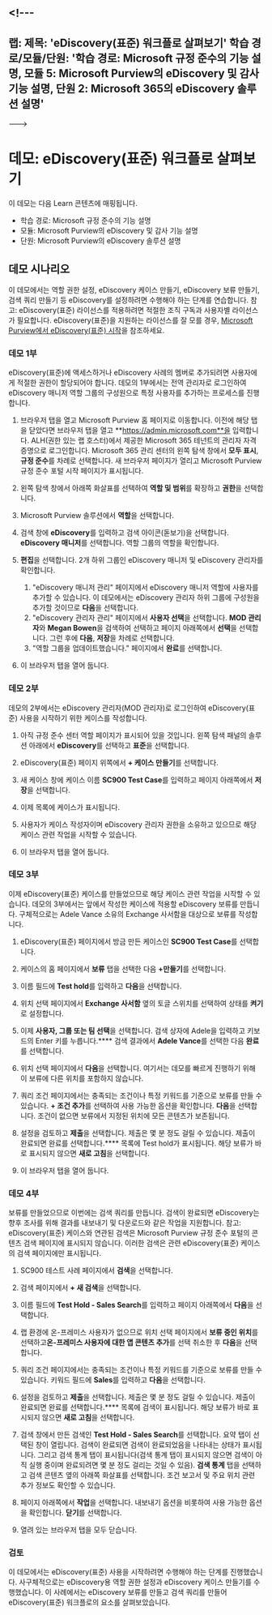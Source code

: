 &lt;!---
---
랩: 제목: 'eDiscovery(표준) 워크플로 살펴보기' 학습 경로/모듈/단원: '학습 경로: Microsoft 규정 준수의 기능 설명, 모듈 5: Microsoft Purview의 eDiscovery 및 감사 기능 설명, 단원 2: Microsoft 365의 eDiscovery 솔루션 설명'
---
--->

# 데모: eDiscovery(표준) 워크플로 살펴보기

이 데모는 다음 Learn 콘텐츠에 매핑됩니다.

- 학습 경로: Microsoft 규정 준수의 기능 설명
- 모듈: Microsoft Purview의 eDiscovery 및 감사 기능 설명
- 단원: Microsoft Purview의 eDiscovery 솔루션 설명

## 데모 시나리오

이 데모에서는 역할 권한 설정, eDiscovery 케이스 만들기, eDiscovery 보류 만들기, 검색 쿼리 만들기 등 eDiscovery를 설정하려면 수행해야 하는 단계를 연습합니다.  참고: eDiscovery(표준) 라이선스를 적용하려면 적절한 조직 구독과 사용자별 라이선스가 필요합니다. eDiscovery(표준)을 지원하는 라이선스를 잘 모를 경우, [Microsoft Purview에서 eDiscovery(표준) 시작](https://docs.microsoft.com/microsoft-365/compliance/get-started-core-ediscovery?view=o365-worldwide)을 참조하세요.

### 데모 1부

eDiscovery(표준)에 액세스하거나 eDiscovery 사례의 멤버로 추가되려면 사용자에게 적절한 권한이 할당되어야 합니다. 데모의 1부에서는 전역 관리자로 로그인하여 eDiscovery 매니저 역할 그룹의 구성원으로 특정 사용자를 추가하는 프로세스를 진행합니다.

1. 브라우저 탭을 열고 Microsoft Purview 홈 페이지로 이동합니다.  이전에 해당 탭을 닫았다면 브라우저 탭을 열고 **https://admin.microsoft.com**을 입력합니다. ALH(권한 있는 랩 호스터)에서 제공한 Microsoft 365 테넌트의 관리자 자격 증명으로 로그인합니다. Microsoft 365 관리 센터의 왼쪽 탐색 창에서 **모두 표시**, **규정 준수**를 차례로 선택합니다.  새 브라우저 페이지가 열리고 Microsoft Purview 규정 준수 포털 시작 페이지가 표시됩니다.  

1. 왼쪽 탐색 창에서 아래쪽 화살표를 선택하여 **역할 및 범위**를 확장하고 **권한**을 선택합니다.

1. Microsoft Purview 솔루션에서 **역할**을 선택합니다.

1. 검색 창에 **eDiscovery**를 입력하고 검색 아이콘(돋보기)을 선택합니다.  **eDiscovery 매니저**를 선택합니다.  역할 그룹의 역할을 확인합니다.

1. **편집**을 선택합니다.  2개 하위 그룹인 eDiscovery 매니저 및 eDiscovery 관리자를 확인합니다.  
    1. "eDiscovery 매니저 관리" 페이지에서 eDiscovery 매니저 역할에 사용자를 추가할 수 있습니다. 이 데모에서는 eDiscovery 관리자 하위 그룹에 구성원을 추가할 것이므로 **다음**을 선택합니다.
    1. "eDiscovery 관리자 관리" 페이지에서 **사용자 선택**을 선택합니다. **MOD 관리자**와 **Megan Bowen**을 검색하여 선택하고 페이지 아래쪽에서 **선택**을 선택합니다. 그런 후에 **다음**, **저장**을 차례로 선택합니다.
    1. "역할 그룹을 업데이트했습니다." 페이지에서 **완료**를 선택합니다.

1. 이 브라우저 탭을 열어 둡니다.

### 데모 2부

데모의 2부에서는 eDiscovery 관리자(MOD 관리자)로 로그인하여 eDiscovery(표준) 사용을 시작하기 위한 케이스를 작성합니다.

1. 아직 규정 준수 센터 역할 페이지가 표시되어 있을 것입니다. 왼쪽 탐색 패널의 솔루션 아래에서 **eDiscovery**를 선택하고 **표준**을 선택합니다.

1. eDiscovery(표준) 페이지 위쪽에서 **+ 케이스 만들기**를 선택합니다.

1. 새 케이스 창에 케이스 이름 **SC900 Test Case**를 입력하고 페이지 아래쪽에서 **저장**을 선택합니다.

1. 이제 목록에 케이스가 표시됩니다.

1. 사용자가 케이스 작성자이며 eDiscovery 관리자 권한을 소유하고 있으므로 해당 케이스 관련 작업을 시작할 수 있습니다.  

1. 이 브라우저 탭을 열어 둡니다.

### 데모 3부

이제 eDiscovery(표준) 케이스를 만들었으므로 해당 케이스 관련 작업을 시작할 수 있습니다.  데모의 3부에서는 앞에서 작성한 케이스에 적용할 eDiscovery 보류를 만듭니다.  구체적으로는 Adele Vance 소유의 Exchange 사서함을 대상으로 보류를 작성합니다.

1. eDiscovery(표준) 페이지에서 방금 만든 케이스인 **SC900 Test Case**를 선택합니다.

1. 케이스의 홈 페이지에서 **보류** 탭을 선택한 다음 **+만들기**를 선택합니다.

1. 이름 필드에 **Test hold**를 입력하고 **다음**을 선택합니다.

1. 위치 선택 페이지에서 **Exchange 사서함** 옆의 토글 스위치를 선택하여 상태를 **켜기**로 설정합니다.  

1. 이제 **사용자, 그룹 또는 팀 선택**을 선택합니다.  검색 상자에 Adele을 입력하고 키보드의 Enter 키를 누릅니다.**** 검색 결과에서 **Adele Vance**를 선택한 다음 **완료**를 선택합니다.

1. 위치 선택 페이지에서 **다음**을 선택합니다.  여기서는 데모를 빠르게 진행하기 위해 이 보류에 다른 위치를 포함하지 않습니다.

1. 쿼리 조건 페이지에서는 충족되는 조건이나 특정 키워드를 기준으로 보류를 만들 수 있습니다. **+ 조건 추가**를 선택하여 사용 가능한 옵션을 확인합니다.  **다음**을 선택합니다. 조건이 없으면 보류에서 지정된 위치에 모든 콘텐츠가 보존됩니다.

1. 설정을 검토하고 **제출**을 선택합니다. 제출은 몇 분 정도 걸릴 수 있습니다. 제출이 완료되면 완료를 선택합니다.****  목록에 Test hold가 표시됩니다.  해당 보류가 바로 표시되지 않으면 **새로 고침**을 선택합니다.

1. 이 브라우저 탭을 열어 둡니다.

### 데모 4부

보류를 만들었으므로 이번에는 검색 쿼리를 만듭니다.  검색이 완료되면 eDiscovery는 향후 조사를 위해 결과를 내보내기 및 다운로드와 같은 작업을 지원합니다.   참고: eDiscovery(표준) 케이스와 연관된 검색은 Microsoft Purview 규정 준수 포털의 콘텐츠 검색 페이지에 표시되지 않습니다. 이러한 검색은 관련 eDiscovery(표준) 케이스의 검색 페이지에만 표시됩니다.

1. SC900 테스트 사례 페이지에서 **검색**을 선택합니다.

1. 검색 페이지에서 **+ 새 검색**을 선택합니다.

1. 이름 필드에 **Test Hold - Sales Search**를 입력하고 페이지 아래쪽에서 **다음**을 선택합니다.

1. 랩 환경에 온-프레미스 사용자가 없으므로 위치 선택 페이지에서 **보류 중인 위치**를 선택하고**온-프레미스 사용자에 대한 앱 콘텐츠 추가**를 선택 취소한 후 **다음**을 선택합니다.

1. 쿼리 조건 페이지에서는 충족되는 조건이나 특정 키워드를 기준으로 보류를 만들 수 있습니다. 키워드 필드에 **Sales**를 입력하고 **다음**을 선택합니다.

1. 설정을 검토하고 **제출**을 선택합니다. 제출은 몇 분 정도 걸릴 수 있습니다. 제출이 완료되면 완료를 선택합니다.****  목록에 검색이 표시됩니다.  해당 보류가 바로 표시되지 않으면 **새로 고침**을 선택합니다.

1. 검색 창에서 만든 검색인 **Test Hold - Sales Search**를 선택합니다.  요약 탭이 선택된 창이 열립니다.  검색이 완료되면 검색이 완료되었음을 나타내는 상태가 표시됩니다.  그리고 검색 통계 탭이 표시됩니다(검색 통계 탭이 표시되지 않으면 검색이 아직 실행 중이며 완료되려면 몇 분 정도 걸리는 것일 수 있음).  **검색 통계** 탭을 선택하고 검색 콘텐츠 옆의 아래쪽 화살표를 선택합니다.  조건 보고서 및 주요 위치 관련 추가 정보도 확인할 수 있습니다.  

1. 페이지 아래쪽에서 **작업**을 선택합니다.  내보내기 옵션을 비롯하여 사용 가능한 옵션을 확인합니다. **닫기**를 선택합니다.

1. 열려 있는 브라우저 탭을 모두 닫습니다.

### 검토

이 데모에서는 eDiscovery(표준) 사용을 시작하려면 수행해야 하는 단계를 진행했습니다. 사구체적으로는 eDiscovery용 역할 권한 설정과 eDiscovery 케이스 만들기를 수행했습니다.  이 사례에서는 eDiscovery 보류를 만들고 검색 쿼리를 만들어 eDiscovery(표준) 워크플로의 요소를 살펴보았습니다.
